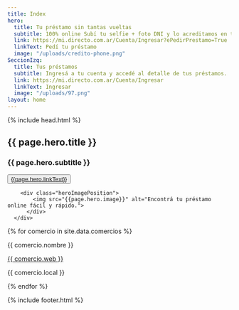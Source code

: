 ```yaml
---
title: Index
hero:
  title: Tu préstamo sin tantas vueltas
  subtitle: 100% online Subí tu selfie + foto DNI y lo acreditamos en tu cuenta
  link: https://mi.directo.com.ar/Cuenta/Ingresar?ePedirPrestamo=True
  linkText: Pedí tu préstamo
  image: "/uploads/credito-phone.png"
SeccionIzq:
  title: Tus préstamos
  subtitle: Ingresá a tu cuenta y accedé al detalle de tus préstamos.
  link: https://mi.directo.com.ar/Cuenta/Ingresar
  linkText: Ingresar
  image: "/uploads/97.png"
layout: home
---
```


{% include head.html %}

<section class="bg_degrade bgCorners">
<div class="main-container hero heroImage">
<div class="heroTitle moduleLarge">
<h1 class="heroTitleXL">{{ page.hero.title }}</h1>
<h3>{{ page.hero.subtitle }}</h3>
<button class="btn btn_large btnGreen btn-green__hover">
<a href="{{page.hero.link}}" target="_self">{{page.hero.linkText}}</a>
</button>
</div>

        <div class="heroImagePosition">
            <img src="{{page.hero.image}}" alt="Encontrá tu préstamo online fácil y rápido.">
          </div>
      </div>

</section>

<div>
{% for comercio in site.data.comercios %}
<div class="{{ comercio.categoria }}">
<p> {{ comercio.nombre }} </p>
<a href="{{ comercio.web }}">
{{ comercio.web }}
</a>
<p> {{ comercio.local }}</p>
</div>
{% endfor %}
</div>

{% include footer.html %}